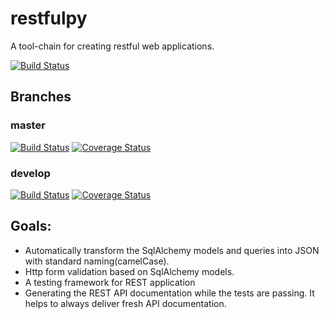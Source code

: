 # restfulpy
A tool-chain for creating restful web applications.

[![Build Status](http://img.shields.io/pypi/v/restfulpy.svg)](https://pypi.python.org/pypi/restfulpy)

## Branches

### master

[![Build Status](https://travis-ci.org/pylover/restfulpy.svg?branch=master)](https://travis-ci.org/pylover/restfulpy)
[![Coverage Status](https://coveralls.io/repos/github/pylover/restfulpy/badge.svg?branch=master)](https://coveralls.io/github/pylover/restfulpy?branch=master)

### develop

[![Build Status](https://travis-ci.org/pylover/restfulpy.svg?branch=develop)](https://travis-ci.org/pylover/restfulpy)
[![Coverage Status](https://coveralls.io/repos/github/pylover/restfulpy/badge.svg?branch=develop)](https://coveralls.io/github/pylover/restfulpy?branch=develop)



## Goals:
 
- Automatically transform the SqlAlchemy models and queries into JSON with standard 
naming(camelCase).
- Http form validation based on SqlAlchemy models.
- A testing framework for REST application
- Generating the REST API documentation while the tests are passing. It helps to 
always deliver fresh API documentation.


